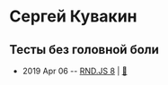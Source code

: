 # Сергей Кувакин

## Тесты без головной боли
- 2019 Apr 06 -- [RND.JS 8](https://www.youtube.com/watch?v=sJtU_tRLo-Q)  | [:notebook:](https://docs.google.com/presentation/d/1JdXaVgYrXCNb143YeMC73G5-CvTHl7loR7YEsq8Uoc4/edit)  
